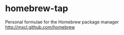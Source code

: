 homebrew-tap
============

Personal formulae for the Homebrew package manager  http://mxcl.github.com/homebrew
